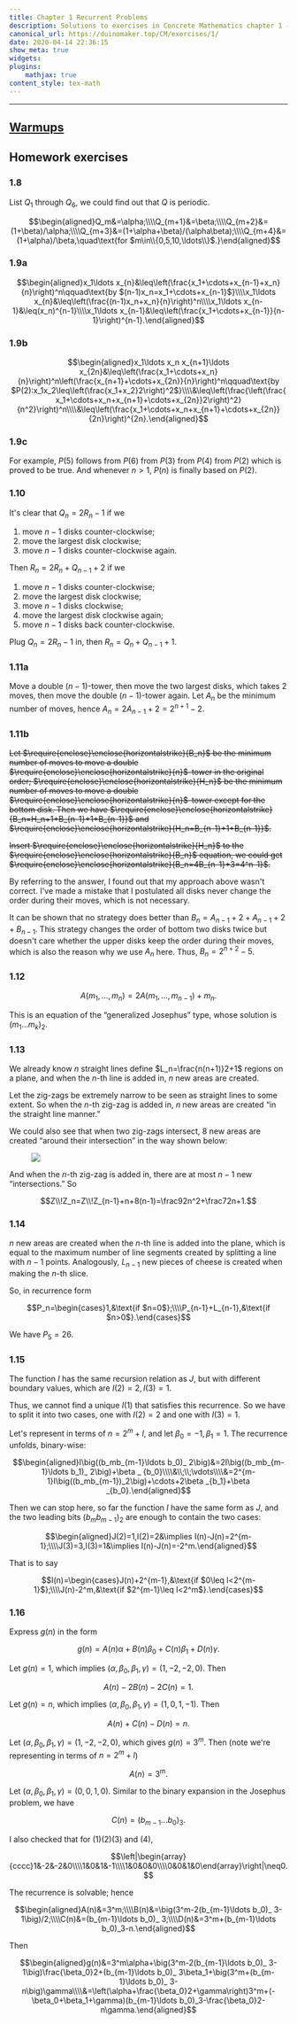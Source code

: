 ```yaml
---
title: Chapter 1 Recurrent Problems
description: Solutions to exercises in Concrete Mathematics chapter 1 - Recurrent Problems
canonical_url: https://duinomaker.top/CM/exercises/1/
date: 2020-04-14 22:36:15
show_meta: true
widgets:
plugins:
    mathjax: true
content_style: tex-math
---
```


---

## <a href="https://cdn.jsdelivr.net/gh/duinomaker/HexoBlog@b46c6cb/source/images/CM/warmups_1.jpg" class="has-link-grey" style="text-decoration: underline;">Warmups</a>

## Homework exercises

### 1.8

List $Q_1$ through $Q_6$, we could find out that $Q$ is periodic.

$$\begin{aligned}Q_m&=\alpha;\\\\Q_{m+1}&=\beta;\\\\Q_{m+2}&=(1+\beta)/\alpha;\\\\Q_{m+3}&=(1+\alpha+\beta)/(\alpha\beta);\\\\Q_{m+4}&=(1+\alpha)/\beta,\quad\text{for $m\in\\{0,5,10,\ldots\\}$.}\end{aligned}$$

### 1.9a

$$\begin{aligned}x_1\ldots x_{n}&\leq\left(\frac{x_1+\cdots+x_{n-1}+x_n}{n}\right)^n\qquad\text{by $(n-1)x_n=x_1+\cdots+x_{n-1}$}\\\\x_1\ldots x_{n}&\leq\left(\frac{(n-1)x_n+x_n}{n}\right)^n\\\\x_1\ldots x_{n-1}&\leq(x_n)^{n-1}\\\\x_1\ldots x_{n-1}&\leq\left(\frac{x_1+\cdots+x_{n-1}}{n-1}\right)^{n-1}.\end{aligned}$$

### 1.9b

$$\begin{aligned}x_1\ldots x_n x_{n+1}\ldots x_{2n}&\leq\left(\frac{x_1+\cdots+x_n}{n}\right)^n\left(\frac{x_{n+1}+\cdots+x_{2n}}{n}\right)^n\qquad\text{by $P(2):x_1x_2\leq\left(\frac{x_1+x_2}2\right)^2$}\\\\&\leq\left(\frac{\left(\frac{x_1+\cdots+x_n+x_{n+1}+\cdots+x_{2n}}2\right)^2}{n^2}\right)^n\\\\&\leq\left(\frac{x_1+\cdots+x_n+x_{n+1}+\cdots+x_{2n}}{2n}\right)^{2n}.\end{aligned}$$

### 1.9c

For example, $P(5)$ follows from $P(6)$ from $P(3)$ from $P(4)$ from $P(2)$ which is proved to be true. And whenever $n>1$, $P(n)$ is finally based on $P(2)$.

### 1.10

It's clear that $Q_n=2R_n-1$ if we

1. move $n-1$ disks counter-clockwise;
2. move the largest disk clockwise;
3. move $n-1$ disks counter-clockwise again.

Then $R_n=2R_n+Q_{n-1}+2$ if we

1. move $n-1$ disks counter-clockwise;
2. move the largest disk clockwise;
3. move $n-1$ disks clockwise;
4. move the largest disk clockwise again;
5. move $n-1$ disks back counter-clockwise.

Plug $Q_n=2R_n-1$ in, then $R_n=Q_n+Q_{n-1}+1$.

### 1.11a

Move a double $(n-1)$-tower, then move the two largest disks, which takes $2$ moves, then move the double $(n-1)$-tower again. Let $A_n$ be the minimum number of moves, hence $A_n=2A_{n-1}+2=2^{n+1}-2$.

### 1.11b

~~Let $\require{enclose}\enclose{horizontalstrike}{B_n}$ be the minimum number of moves to move a double $\require{enclose}\enclose{horizontalstrike}{n}$-tower in the original order; $\require{enclose}\enclose{horizontalstrike}{H_n}$ be the minimum number of moves to move a double $\require{enclose}\enclose{horizontalstrike}{n}$-tower except for the bottom disk. Then we have $\require{enclose}\enclose{horizontalstrike}{B_n=H_n+1+B_{n-1}+1+B_{n-1}}$ and $\require{enclose}\enclose{horizontalstrike}{H_n=B_{n-1}+1+B_{n-1}}$.~~

~~Insert $\require{enclose}\enclose{horizontalstrike}{H_n}$ to the $\require{enclose}\enclose{horizontalstrike}{B_n}$ equation, we could get $\require{enclose}\enclose{horizontalstrike}{B_n=4B_{n-1}+3=4^n-1}$.~~

By referring to the answer, I found out that my approach above wasn't correct. I've made a mistake that I postulated all disks never change the order during their moves, which is not necessary.

It can be shown that no strategy does better than $B_n=A_{n-1}+2+A_{n-1}+2+B_{n-1}$. This strategy changes the order of bottom two disks twice but doesn't care whether the upper disks keep the order during their moves, which is also the reason why we use $A_n$ here. Thus, $B_n=2^{n+2}-5$.

### 1.12

$$A(m_1,\ldots,m_n)=2A(m_1,\ldots,m_{n-1})+m_n.$$

This is an equation of the “generalized Josephus” type, whose solution is $(m_1\ldots m_k)_2$.

### 1.13

We already know $n$ straight lines define $L_n=\frac{n(n+1)}2+1$ regions on a plane, and when the $n$-th line is added in, $n$ new areas are created.

Let the zig-zags be extremely narrow to be seen as straight lines to some extent. So when the $n$-th zig-zag is added in, $n$ new areas are created “in the straight line manner.”

We could also see that when two zig-zags intersect, $8$ new areas are created “around their intersection” in the way shown below:

<figure class="image">
<img src="https://cdn.jsdelivr.net/gh/duinomaker/HexoBlog@b46c6cb/source/images/CM/exercises-1_1.jpg" class="image illustration" />
</figure>

And when the $n$-th zig-zag is added in, there are at most $n-1$ new “intersections.” So

$$Z\\!Z_n=Z\\!Z_{n-1}+n+8(n-1)=\frac92n^2+\frac72n+1.$$

### 1.14

$n$ new areas are created when the $n$-th line is added into the plane, which is equal to the maximum number of line segments created by splitting a line with $n-1$ points. Analogously, $L_{n-1}$ new pieces of cheese is created when making the $n$-th slice.

So, in recurrence form

$$P_n=\begin{cases}1,&\text{if $n=0$};\\\\P_{n-1}+L_{n-1},&\text{if $n>0$}.\end{cases}$$

We have $P_5=26$.

### 1.15

The function $I$ has the same recursion relation as $J$, but with different boundary values, which are $I(2)=2,I(3)=1$.

Thus, we cannot find a unique $I(1)$ that satisfies this recurrence. So we have to split it into two cases, one with $I(2)=2$ and one with $I(3)=1$.

Let's represent in terms of $n=2^m+l$, and let $\beta_0=-1,\beta_1=1$. The recurrence unfolds, binary-wise:

$$\begin{aligned}I\big((b_mb_{m-1}\ldots b_0)_ 2\big)&=2I\big((b_mb_{m-1}\ldots b_1)_ 2\big)+\beta _ {b_0}\\\\&\\;\\;\vdots\\\\&=2^{m-1}I\big((b_mb_{m-1})_2\big)+\cdots+2\beta _{b_1}+\beta _{b_0}.\end{aligned}$$

Then we can stop here, so far the function $I$ have the same form as $J$, and the two leading bits $(b_mb_{m-1})_2$ are enough to contain the two cases:

$$\begin{aligned}J(2)=1,I(2)=2&\implies I(n)-J(n)=2^{m-1};\\\\J(3)=3,I(3)=1&\implies I(n)-J(n)=-2^m.\end{aligned}$$

That is to say

$$I(n)=\begin{cases}J(n)+2^{m-1},&\text{if $0\leq l<2^{m-1}$};\\\\J(n)-2^m,&\text{if $2^{m-1}\leq l<2^m$}.\end{cases}$$

### 1.16

Express $g(n)$ in the form

$$g(n)=A(n)\alpha+B(n)\beta_0+C(n)\beta_1+D(n)\gamma.$$

Let $g(n)=1$, which implies $(\alpha,\beta_0,\beta_1,\gamma)=(1,-2,-2,0)$. Then

$$A(n)-2B(n)-2C(n)=1.\tag{1}$$

Let $g(n)=n$, which implies $(\alpha,\beta_0,\beta_1,\gamma)=(1,0,1,-1)$. Then

$$A(n)+C(n)-D(n)=n.\tag{2}$$

Let $(\alpha,\beta_0,\beta_1,\gamma)=(1,-2,-2,0)$, which gives $g(n)=3^m$. Then (note we're representing in terms of $n=2^m+l$)

$$A(n)=3^m.\tag{3}$$

Let $(\alpha,\beta_0,\beta_1,\gamma)=(0,0,1,0)$. Similar to the binary expansion in the Josephus problem, we have

$$C(n)=(b_{m-1}\ldots b_0)_3.\tag{4}$$

I also checked that for $(1)(2)(3)$ and $(4)$,

$$\left|\begin{array}{cccc}1&-2&-2&0\\\\1&0&1&-1\\\\1&0&0&0\\\\0&0&1&0\end{array}\right|\neq0.$$

The recurrence is solvable; hence

$$\begin{aligned}A(n)&=3^m;\\\\B(n)&=\big(3^m-2(b_{m-1}\ldots b_0)_ 3-1\big)/2;\\\\C(n)&=(b_{m-1}\ldots b_0)_ 3;\\\\D(n)&=3^m+(b_{m-1}\ldots b_0)_3-n.\end{aligned}$$

Then

$$\begin{aligned}g(n)&=3^m\alpha+\big(3^m-2(b_{m-1}\ldots b_0)_ 3-1\big)\frac{\beta_0}2+(b_{m-1}\ldots b_0)_ 3\beta_1+\big(3^m+(b_{m-1}\ldots b_0)_ 3-n\big)\gamma\\\\&=\left(\alpha+\frac{\beta_0}2+\gamma\right)3^m+(-\beta_0+\beta_1+\gamma)(b_{m-1}\ldots b_0)_3-\frac{\beta_0}2-n\gamma.\end{aligned}$$